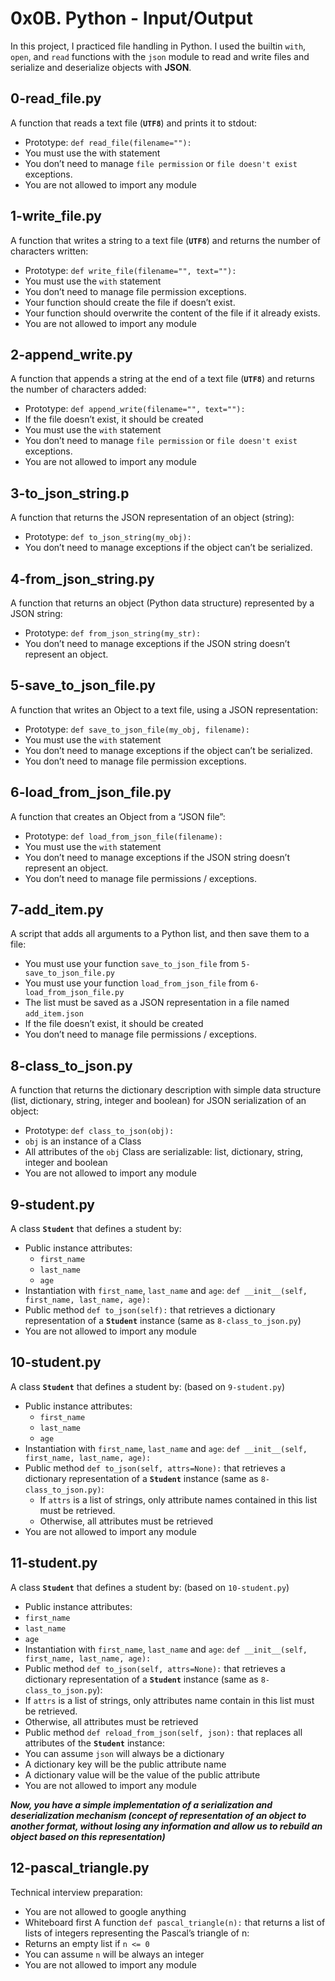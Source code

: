 # 0x0B. Python - Input/Output
In this project, I practiced file handling in Python. I used the builtin `with`, `open`, and `read` functions with the `json` module to read and write files and serialize and deserialize objects with **JSON**.
## 0-read_file.py
A function that reads a text file (**`UTF8`**) and prints it to stdout:
* Prototype: `def read_file(filename=""):`
* You must use the with statement
* You don’t need to manage `file permission` or `file doesn't exist` exceptions.
* You are not allowed to import any module

## 1-write_file.py
A function that writes a string to a text file (**`UTF8`**) and returns the number of characters written:
* Prototype: `def write_file(filename="", text=""):`
* You must use the `with` statement
* You don’t need to manage file permission exceptions.
* Your function should create the file if doesn’t exist.
* Your function should overwrite the content of the file if it already exists.
* You are not allowed to import any module

## 2-append_write.py
A function that appends a string at the end of a text file (**`UTF8`**) and returns the number of characters added:
* Prototype: `def append_write(filename="", text=""):`
* If the file doesn’t exist, it should be created
* You must use the `with` statement
* You don’t need to manage `file permission` or `file doesn't exist` exceptions.
* You are not allowed to import any module

## 3-to_json_string.p
A function that returns the JSON representation of an object (string):
* Prototype: `def to_json_string(my_obj):`
* You don’t need to manage exceptions if the object can’t be serialized.

## 4-from_json_string.py
A function that returns an object (Python data structure) represented by a JSON string:
* Prototype: `def from_json_string(my_str):`
* You don’t need to manage exceptions if the JSON string doesn’t represent an object.

## 5-save_to_json_file.py
A function that writes an Object to a text file, using a JSON representation:
* Prototype: `def save_to_json_file(my_obj, filename):`
* You must use the `with` statement
* You don’t need to manage exceptions if the object can’t be serialized.
* You don’t need to manage file permission exceptions.

## 6-load_from_json_file.py
A function that creates an Object from a “JSON file”:
* Prototype: `def load_from_json_file(filename):`
* You must use the `with` statement
* You don’t need to manage exceptions if the JSON string doesn’t represent an object.
* You don’t need to manage file permissions / exceptions.

## 7-add_item.py
A script that adds all arguments to a Python list, and then save them to a file:
* You must use your function `save_to_json_file` from `5-save_to_json_file.py`
* You must use your function `load_from_json_file` from `6-load_from_json_file.py`
* The list must be saved as a JSON representation in a file named `add_item.json`
* If the file doesn’t exist, it should be created
* You don’t need to manage file permissions / exceptions.

## 8-class_to_json.py
A function that returns the dictionary description with simple data structure (list, dictionary, string, integer and boolean) for JSON serialization of an object:
* Prototype: `def class_to_json(obj):`
* `obj` is an instance of a Class
* All attributes of the `obj` Class are serializable: list, dictionary, string, integer and boolean
* You are not allowed to import any module

## 9-student.py
A class **`Student`** that defines a student by:
* Public instance attributes:
  * `first_name`
  * `last_name`
  * `age`
* Instantiation with `first_name`, `last_name` and `age`: `def __init__(self, first_name, last_name, age):`
* Public method `def to_json(self):` that retrieves a dictionary representation of a **`Student`** instance (same as `8-class_to_json.py`)
* You are not allowed to import any module

## 10-student.py
A class **`Student`** that defines a student by: (based on `9-student.py`)
* Public instance attributes:
  * `first_name`
  * `last_name`
  * `age`
* Instantiation with `first_name`, `last_name` and `age`: `def __init__(self, first_name, last_name, age):`
* Public method `def to_json(self, attrs=None):` that retrieves a dictionary representation of a **`Student`** instance (same as `8-class_to_json.py)`:
  * If `attrs` is a list of strings, only attribute names contained in this list must be retrieved.
  * Otherwise, all attributes must be retrieved
* You are not allowed to import any module

## 11-student.py
A class **`Student`** that defines a student by: (based on `10-student.py`)
* Public instance attributes:
 * `first_name`
 * `last_name`
 * `age`
* Instantiation with `first_name`, `last_name` and `age`: `def __init__(self, first_name, last_name, age):`
* Public method `def to_json(self, attrs=None):` that retrieves a dictionary representation of a **`Student`** instance (same as `8-class_to_json.py`):
 * If `attrs` is a list of strings, only attributes name contain in this list must be retrieved.
 * Otherwise, all attributes must be retrieved
* Public method `def reload_from_json(self, json):` that replaces all attributes of the **`Student`** instance:
 * You can assume `json` will always be a dictionary
 * A dictionary key will be the public attribute name
 * A dictionary value will be the value of the public attribute
* You are not allowed to import any module

**_Now, you have a simple implementation of a serialization and deserialization mechanism (concept of representation of an object to another format, without losing any information and allow us to rebuild an object based on this representation)_**

## 12-pascal_triangle.py
Technical interview preparation:
 * You are not allowed to google anything
 * Whiteboard first
A function `def pascal_triangle(n):` that returns a list of lists of integers representing the Pascal’s triangle of n:
* Returns an empty list if `n <= 0`
* You can assume `n` will be always an integer
* You are not allowed to import any module

